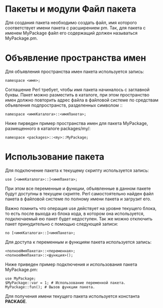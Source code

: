 Пакеты и модули
Файл пакета
===========

Для создания пакета необходимо создать файл, имя которого соответствует имени пакета с расширением pm. Так, для пакета с именем MyPackage файл его содержащий должен называться MyPackage.pm.

Объявление пространства имен
============================

Для объявления пространства имен пакета используется запись:

    namespace <имя>;

Соглашение Perl требует, чтобы имя пакета начиналось с заглавной буквы. Пакет можно разместить в каталоге, при этом пространство имен должно повторить адрес файла в файловой системе по средствам объявления подпространств, разделенных символом ::

    namespace <имяКаталога>::<имяПакета>;

Ниже пирведен пример пространства имен для пакета MyPackage, размещенного в каталоге packages/my/:

    namespace <packages>::<my>::MyPackage;

Использование пакета
====================

Для подключение пакета к текущему скрипту используется запись:

    use [<имяКаталога>::]<имяПакета>;

При этом все переменные и функции, объявленные в данном пакете будут доступны в текущем скрипте. Perl самостоятельно найден файл пакета в файловой системе по полному имени пакета и загрузит его.

Важно помнить что операция use действует на уровне текущего блока, то есть после выхода из блока кода, в котором она используется, подключаемый ею пакет будет недоступен. Так же можно отключить пакет принудительно с помощью следующей записи:

    no [<имяКаталога>::]<имяПакета>;

Для доступа к переменным и функциям пакета используется запись:

    <полноеИмяПакета>::<переменная>;
    <полноеИмяПакета>::<функция>();

Ниже приведен пример подключения и использования пакета MyPackage.pm:

    use MyPackage;
    $MyPackage::var = 1; # Использование переменной пакета.
    MyPackage::fun(); # Вызов функции пакета.

Для получения имени текущего пакета используется константа __PACKAGE__.
